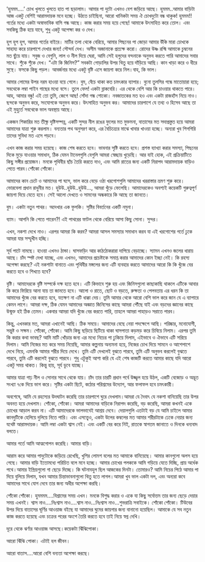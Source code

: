 
’হুমমম....’ চোখ খুলতে খুলতে হাত পা ছড়ালাম। আমার পা দুটো এখনও বেশ জড়িয়ে আছে। হুমমম..আমার বাড়িটা আজ একটু বেশিই আরামদায়ক মনে হচ্ছে। উঠতে চাইছিনা, আরো খানিকটা সময় ঐ চোখদুটো বন্ধ থাকুক! হুমমম!!গর্তের মধ্যে একটা অস্বাভাবিক বাসি গন্ধ আছে। কাজ করার সময় হয়ে গেছে! আমাকে উৎসাহিত করে তোল। এবং সবকিছু ঠিক হয়ে যাবে, শুধু একটু অপেক্ষা কর ও দেখ।

হুপ হুপ হুপ, আমার গর্তের বাইরে। মাটির তলা থেকে বেরিয়ে, আমার পিছনের পা জোড়া আমার উঁকি মারা চোখকে সাহায্য করে চারপাশে দেখার জন্য! সৌন্দর্য দেখ। অসীম অজানাকে প্রত্যক্ষ করো। রোদের উষ্ণ রশ্মি আমাকে চুম্বনের মত ছুঁয়ে যায়। সবুজ ও বেগুনি, লাল ও নীল দিয়ে ঘেরা, আমি সেই হলুদের বন্দনাকে অনুভব করতে পারি আমাদের সবার সাথে। শুঁকে শুঁকে দেখ। “এটা কি জিনিস?” সবকটা গোড়ালির উপর থিতু হয়ে দাঁড়িয়ে আছি। কান খাড়া করে ও ধীরে সুস্থে।  ফসকে কিছু পড়ল। আবর্জনার মধ্যে একটু বৃষ্টি এসে জায়গা করে নিল।বাহ, কি ভাল।

আমার লোমের উপর নরম হাওয়া বয়ে গেলে। বুম, বেঁচে থাকা কত চমৎকার ব্যাপার। বুনো তুলসির গন্ধে মাতোয়ারা হয়ে; সবথেকে লম্বা পাইন গাছের মধ্যে বসে। তুলে ফেল! একটা ব্লাকবেরি। এর থেকে বেশি আর কি চাওয়ার থাকতে পারে। 
আহ, আমার বন্ধু! এই তো তুমি, জেগে আছ! সোঁদা গন্ধ শোকো। নবজাতকের মত হও এবং একটা রাজহাঁস নিয়ে নাও। ছন্দকে অনুভব করে, সংযোগকে অনুভব করে। উৎসাহিত অনুভব কর। আমাদের চারপাশে যে তথ্য ও হিসেব আছে তা এই মুহুর্তে সবথেকে ভাল অবস্থায় আছে। 

একজন শিকারির মত তীক্ষ্ণ দৃষ্টিসম্পন্ন, একটি সুন্দর নীল রঙের ফুলের মত মুক্তমনা, বাতাসের মত সদাপ্রস্তুত হয়ে আমরা আমাদের যাত্রা শুরু করলাম। বন্যতার পথ অনুসরণ করে, এর বৈচিত্র্যের মাঝে খাবার খাওয়া হচ্ছে। অন্যরা খুব শিগগিরি তাদের সুবিধা মত এসে পড়বে। 

এখন কাজ করার সময় হয়েছে। কাজ শেষ করতে হবে। ভাবনার সৃষ্টি করতে হবে। প্রশস্ত ব্যাখ্যা করার সমস্যা, পিছনের দিকে মুড়ে যাওয়ার সমাধান, ঠিক যেমন টানেলগুলি যেগুলি আমরা স্বেচ্ছায় খুড়েছি। আর যাই হোক, এই প্রক্রিয়াটিতে কিছু সঙ্গীর প্রয়োজন। মনকে পৃথিবীর ছাঁচ তৈরি করতে দাও, এবং আমি রাতের জন্য একটি নিরাপদ আরামদায়ক বাড়িও পেতে পারব।শোঁকো শোঁকো।

আমাদের কান চেটে ও আমাদের পা ঘসে, ভাল করে বেড়ে ওঠা খরগোশগুলি আমাদের খররাস্তার ভ্রমণ শুরু করে। ভোরবেলা প্রধান রাধুনীর মত। হুউউ..হুউউ..হুউউ..., আমরা খুঁড়ে ফেলেছি। আমাদেরকেও অবশ্যই কয়েকটি গুরুত্বপূর্ণ জায়গা দিয়ে যেতে হবে। সেই আলো দেখতে ও সামনের অন্ধকারে কি আছে তা জানতে।

বুম। একটা নতুন পাথর। অদেখার এক ফুলকি। সৃষ্টির বিবর্তনের একটি নমুনা।

ব্যাম। আপনি কি পেতে পারেন?! এই পাথরের ফাটল থেকে বেরিয়ে আসা কিছু সোনা। সুন্দর।

এখন, নকশা দেখে নাও। এরপর আমরা কি করব? আমরা আসল সমস্যার সমাধান করব যা এই খরগোশের গর্তে ঢুকে আমরা যার সম্মুখীন হচ্ছি। 

সূর্য পাটে নামছে। হাওয়া এখনও ঠান্ডা। ঘাসফড়িং আর কাঠঠোকরারা দাপিয়ে বেড়াচ্ছে। স্যামন এখনও জলের ধারায় আছে। চাঁদ স্পষ্ট দেখা যাচ্ছে, এবং এখনও, আমাদের প্রচেষ্টাকে সমাপ্ত করার আমাদের কোন ইচ্ছা নেই। কি রহস্য অপেক্ষা করছে? এই নকশাটা বানাতে এবং পৃথিবীর মঙ্গলের জন্য এটি ব্যবহার করতে আমাদের আরো কি কি খুঁজে বের করতে হবে ও শিখতে হবে?

বৃষ্টি। আমাদেরকে বৃষ্টি সম্পর্কে দক্ষ হতে হবে। এটি কিভাবে শুরু হয় এবং জিনিসগুলো কাছাকাছি থাকলে এটিকে আবার কি করে ফিরিয়ে আনা যায় তা জানতে হবে। আলো ও রাতে, ছোট ও বড়তে, রুক্ষতা ও পেলবতায় এর ধরন কি তা আমাদের খুঁজে বের করতে হবে, যতক্ষণ না এটি ধাক্কা দেয়। তুমি আমার থেকে আরো বেশি ভাল করে জান যে এ ব্যাপারে কেমন লাগে। আমরা দক্ষ, ঠিক যেমন আমাদের অজ্ঞাত জিনিসের কাছে আমরা পৌঁছে যাই এবং বড়দের জ্ঞানের কাছে উন্মুক্ত হই ঠিক তেমন। একবার আমরা যদি খুঁজে বের করতে পারি, তাহলে আমরা পাহাড়ও সরাতে পারব।

কিন্তু, এখনকার মত, আমরা এখানেই আছি। ঠিক সময়ে। আমাদের বেছে নেয়া পদক্ষেপে আছি। পরিষ্কার, মনোযোগী, সন্তুষ্ট ও সক্ষম। শোঁকো, শোঁকো। আমি কিছু ছড়িয়ে ছিটিয়ে থাকা ঘাসপাতা কড়মড় করে চিবিয়ে নিলাম। এরপর তুমি কি করার কথা ভাবছ? আমি মাটি খোঁড়ার জন্য এর মধ্যে নিচের পা ঢুকিয়ে দিলাম, এইভাবে ও ঐভাবে এটি সরিয়ে দিলাম। আমি নিজের মত করে সময় নিয়েছি, আমার কল্পনায় অন্যমনা হয়ে, নিজের চোখ দিয়ে সামনে ও আশেপাশে দেখে নিয়ে, এমনকি আমার শরীর দিয়ে দেখে। তুমি এটি দেখলেই বুঝতে পারবে, তুমি এটি অনুভব করলেই বুঝতে পারবে, তুমি এটি করলেই বুঝতে পারবে। শুধু এটুকুই আশা করি যে এই শেষ কাজটি করতে আমার কাছে যদি আরো একটু সময় থাকত। কিন্তু হায়, সূর্য ডুবে যাচ্ছে।

আমার যাত্রা গাঢ় নীল ও সোনার সাথে থেকে যায়। চাঁদ তার চারটি প্রধান পর্বে উজ্জ্বল হয়ে উঠল, একটি বেজোড় ও অদ্ভূত সংখ্যা ৭কে দিয়ে ভাগ করে। সৃষ্টির একটা ছিটে, কঠোর পরিশ্রমের উদ্যোগ, আর ফলাফল হবে চমৎকারী।

অবশেষে, আমি যে রহস্যের উদঘাটন করেছি তার চারপাশে ঘুরে দেখলাম।আমরা যে দৈবাৎ যে নকশা বানিয়েছি তার উপর অবনত হয়ে দেখলাম। শোঁকো, শোঁকো। আমরা আমাদের বাড়িকে নিরাপদ করেছি, বড় করেছি, আমরা কখনই একে চোখের আড়াল করব না। এটি আমাদেরকে ভালভাবেই আশ্রয় দেবে। দেয়ালগুলি এতটাই বড় যে আমি চাইলে আমার কানদুটিকে হেলিয়ে দুলিয়ে নিতে পারি। এবং এসত্ত্বেও, একটা উলের কম্বলের মত আমার শরীরটাকে ঢেকে নেয়ার জন্য যথেষ্ট আরামদায়ক। আমি লম্বা একটা শ্বাস নেই। এবং একটি বের করে নিই, রাতকে স্বাগতম জানাতে ও দিনকে ধন্যবাদ বলতে।

আমার গর্তে আমি আত্মগোপন করেছি। আমার বাড়ি।

আরাম করে আমার পাদুটোকে জড়িয়ে রেখেছি, খুশির লোমশ বলের মত আমাকে বানিয়েছে। আমার কানগুলো অলস হয়ে গেছে। আমার বাড়ি ইতোমধ্যে পরিচিত বলে মনে হচ্ছে। আমার চোখের পলককে আমি গড়িয়ে যেতে দিচ্ছি, প্রায় অর্ধেক পথে।আমার ইন্দ্রিয়গুলো গা ছেড়ে দিচ্ছে। কি ঘটনাবহুল ছিল আজকের দিনটা। তোমারও? আমি নিচের পিঠে আমার পা দিয়ে বুলিয়ে দিলাম, যখন আমার চিন্তাভাবনাগুলো থিতু হতে লাগল।আমরা খুব ভাল একটা দল, এবং অন্যরা কবে আমাদের সাথে যোগ দেবে তার জন্য অধীর অপেক্ষা করছি।

শোঁকো শোঁকো। হুমমমম....বিশ্রামের সময় এখন। মনকে বিশুদ্ধ করার ও একে যা কিছু সর্বোত্তম তার জন্য ছেড়ে দেয়ার সময় এখনই। শ্বাস নাও....নিঃশ্বাস নাও....শ্বাস নাও...নিঃশ্বাস নাও...শুভরাত্রি সবাইকে। শোঁকো শোঁকো।
টিউবের উপর দিয়ে বাতাসের ঘূর্ণির আওয়াজ বইছে যা আমাদের ঘুমের জায়গার জন্য বানানো হয়েছিল। আমাকে যে সব নতুন কাজ করতে হয়েছে এবং চক্রের পরের অংশে তৈরি করতে হবে তাই নিয়ে স্বপ্ন দেখি।

দূরে থেকে ঝর্ণার আওয়াজ আসছে।কয়েকটা ঝিঁঝিপোকা।

আরো ঝিঁঝি পোকা। এটাই হল জীবন।

আরো বাতাস....আরো বেশি বন্যতা অপেক্ষা করছে।
